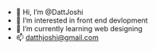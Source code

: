 - 👋 Hi, I’m @DattJoshi
- 👀 I’m interested in front end devlopment 
- 🌱 I’m currently learning web designing 
-
  📫 datthjoshi@gmail.com

<!---
DattJoshi/DattJoshi is a ✨ special ✨ repository because its `README.md` (this file) appears on your GitHub profile.
You can click the Preview link to take a look at your changes.
--->
